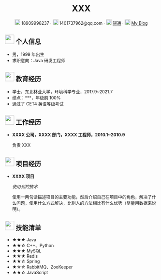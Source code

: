  <center>
     <h1>XXX</h1>
     <div>
         <span>
             <img src="assets/phone-solid.svg" width="18px">
             18909998237
         </span>
         ·
         <span>
             <img src="assets/envelope-solid.svg" width="18px">
             1401737962@qq.com
         </span>
         ·
         <span>
             <img src="assets/github-brands.svg" width="18px">
             <a href="https://github.com/lqt1401737962">骐通</a>
         </span>
         ·
         <span>
             <img src="assets/rss-solid.svg" width="18px">
             <a href="#">My Blog</a>
         </span>
     </div>
 </center>

 ## <img src="assets/info-circle-solid.svg" width="30px"> 个人信息 

 - 男，1999 年出生
 - 求职意向：Java 研发工程师
 

## <img src="assets/graduation-cap-solid.svg" width="30px"> 教育经历

- 学士，东北林业大学，环境科学专业，2017.9~2021.7
- 绩点：***，年级前 100%
- 通过了 CET4 英语等级考试

## <img src="assets/briefcase-solid.svg" width="30px"> 工作经历

- **XXXX 公司，XXXX 部门，XXXX 工程师，2010.1~2010.9**

   负责 XXX

## <img src="assets/project-diagram-solid.svg" width="30px"> 项目经历

- **XXXX 项目**

  *使用到的技术*

  使用一两句话描述项目的主要功能，然后介绍自己在项目中的角色，解决了什么问题，使用什么方式解决，比别人的方法相比有什么优势（尽量用数据来说明）。

## <img src="assets/tools-solid.svg" width="30px"> 技能清单

- ★★★ Java
- ★★☆ C++、Python
- ★★★ MySQL
- ★★★ Redis
- ★★☆ Spring
- ★☆☆ RabbitMQ、ZooKeeper
- ★★☆ JavaScript